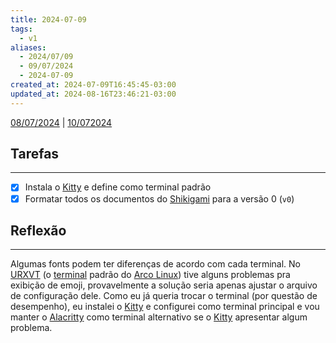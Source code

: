 ```yaml
---
title: 2024-07-09
tags:
  - v1
aliases:
  - 2024/07/09
  - 09/07/2024
  - 2024-07-09
created_at: 2024-07-09T16:45:45-03:00
updated_at: 2024-08-16T23:46:21-03:00
---
```


[08/07/2024](2024-07-08-lazy.md) | [10/072024](2024-07-10-Quinto_post.md)
## Tarefas
---
- [X] Instala o [Kitty](../../../api/sementes/2024/07/09/Terminal_Kitty.md) e define como terminal padrão
- [x] Formatar todos os documentos do [Shikigami](../../../api/sementes/2024/07/07/Shikigami.md) para a versão 0 (`v0`)

##  Reflexão
---
Algumas fonts podem ter diferenças de acordo com cada terminal. No [URXVT](../../../api/sementes/2024/07/09/Terminal_URXVT.md) (o [terminal](../../../api/sementes/2024/07/09/Emulador_de_terminal.md) padrão do [Arco Linux](../../../api/sementes/2024/07/07/Arco_Linux.md)) tive alguns problemas pra exibição de emoji, provavelmente a solução seria apenas ajustar o arquivo de configuração dele. Como eu já queria trocar o terminal (por questão de desempenho), eu instalei o [Kitty](../../../api/sementes/2024/07/09/Terminal_Kitty.md) e configurei como terminal principal e vou manter o [Alacritty](../../../api/sementes/2024/07/09/Terminal_Alacritty.md) como terminal alternativo se o [Kitty](../../../api/sementes/2024/07/09/Terminal_Kitty.md) apresentar algum problema.